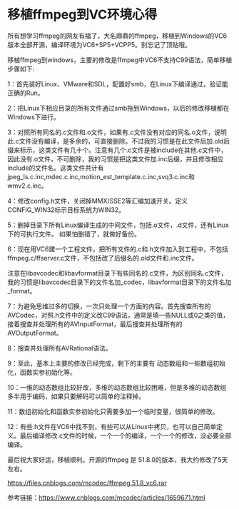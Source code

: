 
# 移植ffmpeg到VC环境心得 #

  所有想学习ffmpeg的网友有福了，大名鼎鼎的ffmpeg，移植到Windows的VC6版本全部开源，编译环境为VC6+SP5+VCPP5。别忘记了顶贴哦。

移植ffmpeg到windows，主要的修改是ffmpeg中VC6不支持C99语法，简单移植步骤如下:

1：首先装好Linux、VMware和SDL，配置好smb，在Linux下编译通过，验证能正确的Run。

2：把Linux下相应目录的所有文件通过smb拖到Windows，以后的修改移植都在Windows下进行。

3：对照所有同名的.c文件和.o文件，如果有.c文件没有对应的同名.o文件，说明此.c文件没有编译，是多余的，可直接删除。不过我的习惯是在此文件后加.old后缀来标示，这类文件有几十个。注意有几个.c文件是被include在其他.c文件中，因此没有.o文件，不可删除，我的习惯是把这类文件加.inc后缀，并且修改相应include的文件名。这类文件共计有 jpeg_ls.c.inc,mdec.c.inc,motion_est_template.c.inc,svq3.c.inc和wmv2.c.inc。

4：修改config.h文件，关闭掉MMX/SSE2等汇编加速开关。定义CONFIG_WIN32标示目标系统为WIN32。

5：删掉目录下所有Linux编译生成的中间文件，包括.o文件，.d文件，还有Linux下的可执行文件。 如果怕删错了，就做好备份。

6：现在用VC6建一个工程文件，把所有文件的.c和.h文件加入到工程中，不包括ffmpeg.c/ffserver.c文件，不包括改了后缀名的.old文件和.inc文件。

注意在libavcodec和libavformat目录下有些同名的.c文件，为区别同名.c文件，我的习惯是libavcodec目录下的文件名加_codec，libavformat目录下的文件名加_format。

7：为避免思维过多的切换，一次只处理一个方面的内容。首先搜查所有的AVCodec，对照.h文件中的定义改C99语法，通常是填一些NULL或0之类的值，接着搜查并处理所有的AVInputFormat，最后搜查并处理所有的AVOutputFormat。

8：搜查并处理所有AVRational语法。

9：至此，基本上主要的修改已经完成，剩下的主要有 动态数组和一些数组初始化，函数实参初始化等。

10：一维的动态数组比较好改，多维的动态数组比较困难，但是多维的动态数组多半用于编码，如果只要解码可以简单的注释掉。

11：数组初始化和函数实参初始化只需要多加一个临时变量，很简单的修改。

12：有些.h文件在VC6中找不到，有些可以从Linux中拷贝，也可以自己简单定义。最后编译修改.c文件的时候，一个一个的编译，一个一个的修改，没必要全部编译。

最后祝大家好运，移植顺利。开源的ffmpeg 是 51.8.0的版本，我大约修改了5天左右。

https://files.cnblogs.com/mcodec/ffmpeg.51.8_vc6.rar

参考链接：https://www.cnblogs.com/mcodec/articles/1659671.html